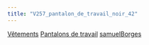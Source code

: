 ```yaml
---
title: "V257_pantalon_de_travail_noir_42"
---
```


[Vêtements](notes/equipements/L_Vetements.md) [Pantalons de travail](notes/equipements/vetements/V_PantalonsDeTravail.md) [samuelBorges](notes/utilisateurs/beneficiaires/samuelBorges.md)